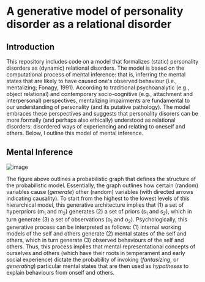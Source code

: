 
# A generative model of personality disorder as a relational disorder

## Introduction
This repository includes code on a model that formalizes (static) personality disorders as (dynamic) relational disorders. The model is based on the computational process of mental inference: that is, inferring the mental states that are likely to have caused one's observed behaviour (i.e., mentalizing; Fonagy, 1991). According to traditional psychoanalytic (e.g., object relational) and contemporary socio-cognitive (e.g., attachment and interpersonal) perspectives, mentalizing impairments are fundamental to our understanding of personality (and its putative pathology). The model embraces these perspectives and suggests that personality disorers can be more formally (and perhaps also ethically) understood as relational disorders: disordered ways of experiencing and relating to oneself and others. Below, I outline this model of mental inference. 

## Mental Inference

![image](https://github.com/user-attachments/assets/8b770367-8570-40d8-a83a-7b6b6bd11652)

The figure above outlines a probabilistic graph that defines the structure of the probabilistic model. Essentially, the graph outlines how certain (random) variables cause (_generate_) other (random) variables (with directed arrows indicating causality). To start from the highest to the lowest levels of this hierarchical model, this generative architecture implies that (1) a set of hyperpriors (m<sub>1</sub> and m<sub>2</sub>) generates (2) a set of priors (s<sub>1</sub> and s<sub>2</sub>), which in turn generate (3) a set of observations (o<sub>1</sub> and o<sub>2</sub>). Psychologically, this generative process can be interpreted as follows: (1) internal working models of the self and others generate (2) mental states of the self and others, which in turn generate (3) observed behaviours of the self and others. Thus, this process implies that mental representational concepts of ourselves and others (which have their roots in temperament and early social experience) dictate the probability of invoking (_fantasizing_, or _generating_) particular mental states that are then used as _hypotheses_ to explain behaviours from onself and others.  
